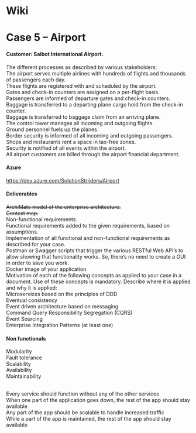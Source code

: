 # Wiki

# Case 5 – Airport<br>
#### Customer: Saibot International Airport. <br>
The different processes as described by various stakeholders:<br>
The airport serves multiple airlines with hundreds of flights and thousands of passengers each day.<br>
These flights are registered with and scheduled by the airport. <br>
Gates and check-in counters are assigned on a per-flight basis.<br>
Passengers are informed of departure gates and check-in counters.<br>
Baggage is transferred to a departing plane cargo hold from the check-in counter. <br>
Baggage is transferred to baggage claim from an arriving plane.<br>
The control tower manages all incoming and outgoing flights.<br>
Ground personnel fuels up the planes. <br>
Border security is informed of all incoming and outgoing passengers.<br>
Shops and restaurants rent a space in tax-free zones.<br>
Security is notified of all events within the airport.<br>
All airport customers are billed through the airport financial department.<br>

#### Azure
https://dev.azure.com/SolutionStrijders/Airport

#### Deliverables
~~ArchiMate model of the enterprise architecture.~~ <br>
~~Context map.~~<br>
Non-functional requirements.<br>
Functional requirements added to the given requirements, based on assumptions.<br>
Implementation of all functional and non-functional requirements as described for your case.<br>
Postman or Swagger scripts that trigger the various RESTful Web API’s to allow showing that functionality works. So, there’s no need to create a GUI in order to save you work.<br>
Docker image of your application. <br>
Motivation of each of the following concepts as applied to your case in a document. Use of these concepts is mandatory. Describe where it is applied and why it is applied:<br>
Microservices based on the principles of DDD<br>
Eventual consistency<br>
Event driven architecture based on messaging<br>
Command Query Responsibility Segregation (CQRS)<br>
Event Sourcing<br>
Enterprise Integration Patterns (at least one)<br>


#### Non functionals

Modularity<br>
Fault tolerance<br>
Scalability<br>
Availability<br>
Maintainability<br><br>

Every service should function without any of the other services<br>
When one part of the application goes down, the rest of the app should stay available<br>
Any part of the app should be scalable to handle increased traffic<br>
While a part of the app is maintained, the rest of the app should stay available<br>
